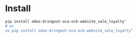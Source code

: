 # Install

```bash
pip install odoo-bringout-oca-ocb-website_sale_loyalty"
# or
uv pip install odoo-bringout-oca-ocb-website_sale_loyalty"
```
